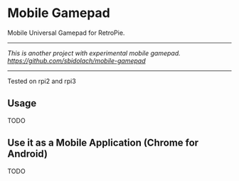 # Mobile Gamepad

Mobile Universal Gamepad for RetroPie.

***
_This is another project with experimental mobile gamepad. https://github.com/sbidolach/mobile-gamepad_
***

Tested on rpi2 and rpi3

## Usage

TODO

## Use it as a Mobile Application (Chrome for Android)

TODO